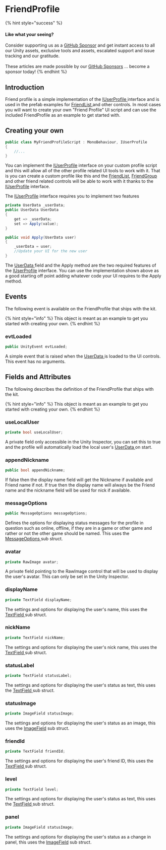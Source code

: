 # FriendProfile

{% hint style="success" %}
#### Like what your seeing?

Consider supporting us as a [GitHub Sponsor](../../../../../company/concepts/become-a-sponsor.md) and get instant access to all our Unity assets, exclusive tools and assets, escalated support and issue tracking and our gratitude.\
\
These articles are made possible by our [GitHub Sponsors](https://github.com/sponsors/heathen-engineering) ... become a sponsor today!
{% endhint %}

## Introduction

Friend profile is a simple implementation of the [IUserProfile ](../../interfaces/iuserprofile.md)interface and is used in the prefab examples for [FriendList ](../friendlist.md)and other controls. In most cases you will want to create your own "Friend Profile" UI script and can use the included FriendProfile as an example to get started with.

## Creating your own

```csharp
public class MyFriendProfileScript : MonoBehaviour, IUserProfile
{
    //...
}
```

You can implement the [IUserProfile](../../interfaces/iuserprofile.md) interface on your custom profile script and this will allow all of the other profile related UI tools to work with it. That is you can create a custom profile like this and the [FriendList](../friendlist.md), [FriendGroup ](../friendgroup.md)and other friend related controls will be able to work with it thanks to the [IUserProfile](../../interfaces/iuserprofile.md) interface.

The [IUserProfile](../../interfaces/iuserprofile.md) interface requires you to implement two features

```csharp
private UserData _userData;
public UserData UserData
{
    get => _userData;
    set => Apply(value);
}

public void Apply(UserData user)
{
    _userData = user;
    //Update your UI for the new user
}
```

The [UserData ](../../../objects/user-data.md)field and the Apply method are the two required features of the [IUserProfile](../../interfaces/iuserprofile.md) interface. You can use the implementation shown above as a good starting off point adding whatever code your UI requires to the Apply method.

## Events

The following event is available on the FriendProfile that ships with the kit.

{% hint style="info" %}
This object is meant as an example to get you started with creating your own.
{% endhint %}

### evtLoaded

```csharp
public UnityEvent evtLoaded;
```

A simple event that is raised when the [UserData ](../../../objects/user-data.md)is loaded to the UI controls. This event has no arguments.

## Fields and Attributes

The following describes the definition of the FriendProfile that ships with the kit.

{% hint style="info" %}
This object is meant as an example to get you started with creating your own.
{% endhint %}

### useLocalUser

```csharp
private bool useLocalUser;
```

A private field only accessible in the Unity Inspector, you can set this to true and the profile will automatically load the local user's [UserData ](../../../objects/user-data.md)on start.

### appendNickname

```csharp
public bool appendNickname;
```

If false then the display name field will get the Nickname if available and Friend name if not. If true then the display name will always be the Friend name and the nickname field will be used for nick if available.

### messageOptions

```csharp
public MessageOptions messageOptions;
```

Defines the options for displaying status messages for the profile in question such as online, offline, if they are in a game or other game and rather or not the other game should be named. This uses the [MessageOptions ](messageoptions.md)sub struct.

### avatar

```csharp
private RawImage avatar;
```

A private field pointing to the RawImage control that will be used to display the user's avatar. This can only be set in the Unity Inspector.

### displayName

```csharp
private TextField displayName;
```

The settings and options for displaying the user's name, this uses the [TextField ](textfield.md)sub struct.

### nickName

```csharp
private TextField nickName;
```

The settings and options for displaying the user's nick name, this uses the [TextField ](textfield.md)sub struct.

### statusLabel

```csharp
private TextField statusLabel;
```

The settings and options for displaying the user's status as text, this uses the [TextField ](textfield.md)sub struct.

### statusImage

```csharp
private ImageField statusImage;
```

The settings and options for displaying the user's status as an image, this uses the [ImageField](imagefield.md) sub struct.

### friendId

```csharp
private TextField friendId;
```

The settings and options for displaying the user's friend ID, this uses the [TextField ](textfield.md)sub struct.

### level

```csharp
private TextField level;
```

The settings and options for displaying the user's status as text, this uses the [TextField ](textfield.md)sub struct.

### panel

```csharp
private ImageField statusImage;
```

The settings and options for displaying the user's status as a change in panel, this uses the [ImageField](imagefield.md) sub struct.
